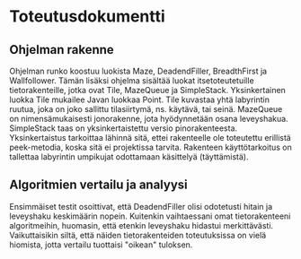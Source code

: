 # **Toteutusdokumentti**

## **Ohjelman rakenne**

Ohjelman runko koostuu luokista Maze, DeadendFiller, BreadthFirst ja Wallfollower. Tämän lisäksi ohjelma sisältää luokat itsetoteutetuille tietorakenteille, jotka ovat Tile, MazeQueue ja SimpleStack. Yksinkertainen luokka Tile mukailee Javan luokkaa Point. Tile kuvastaa yhtä labyrintin ruutua, joka on joko sallittu tilasiirtymä, ns. käytävä, tai seinä. MazeQueue on nimensämukaisesti jonorakenne, jota hyödynnetään osana leveyshakua. SimpleStack taas on yksinkertaistettu versio pinorakenteesta. Yksinkertaistus tarkoittaa lähinnä sitä, ettei rakenteelle ole toteutettu erillistä peek-metodia, koska sitä ei projektissa tarvita. Rakenteen käyttötarkoitus on tallettaa labyrintin umpikujat odottamaan käsittelyä (täyttämistä).

## **Algoritmien vertailu ja analyysi**

Ensimmäiset testit osoittivat, että DeadendFiller olisi odotetusti hitain ja leveyshaku keskimäärin nopein. Kuitenkin vaihtaessani omat tietorakenteeni algoritmeihin, huomasin, että etenkin leveyshaku hidastui merkittävästi. Vaikuttaisikin siltä, että näiden tietorakenteiden toteutuksissa on vielä hiomista, jotta vertailu tuottaisi "oikean" tuloksen.
